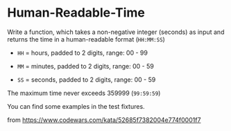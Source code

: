# Human-Readable-Time

Write a function, which takes a non-negative integer (seconds) as input and returns the time in a human-readable format (`HH:MM:SS`)

- `HH` = hours, padded to 2 digits, range: 00 - 99

- `MM` = minutes, padded to 2 digits, range: 00 - 59

- `SS` = seconds, padded to 2 digits, range: 00 - 59

The maximum time never exceeds 359999 (`99:59:59`)

You can find some examples in the test fixtures.

from https://www.codewars.com/kata/52685f7382004e774f0001f7

